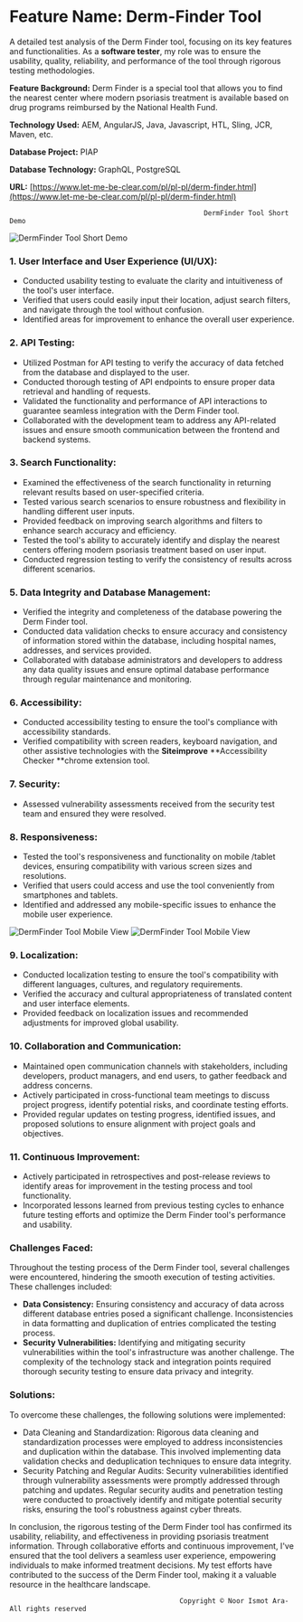 
# **Feature Name: Derm-Finder Tool**

A detailed test analysis of the Derm Finder tool, focusing on its key features and functionalities. As a **software tester**, my role was to ensure the usability, quality, reliability, and performance of the tool through rigorous testing methodologies.

**Feature Background:** Derm Finder is a special tool that allows you to find the nearest center where modern psoriasis treatment is available based on drug programs reimbursed by the National Health Fund.

**Technology Used:** AEM, AngularJS, Java, Javascript, HTL, Sling, JCR, Maven, etc.

**Database Project:** PIAP 

**Database Technology:** GraphQL, PostgreSQL

**URL:** [https://www.let-me-be-clear.com/pl/pl-pl/derm-finder.html](https://www.let-me-be-clear.com/pl/pl-pl/derm-finder.html)




                                                    DermFinder Tool Short Demo



![DermFinder Tool Short Demo](DermFinderShortDemo.gif)



### **1. User Interface and User Experience (UI/UX):**



* Conducted usability testing to evaluate the clarity and intuitiveness of the tool's user interface.
* Verified that users could easily input their location, adjust search filters, and navigate through the tool without confusion.
* Identified areas for improvement to enhance the overall user experience.



### **2. API Testing:**



*  Utilized Postman for API testing to verify the accuracy of data fetched from the database and displayed to the user.
*  Conducted thorough testing of API endpoints to ensure proper data retrieval and handling of requests.
* Validated the functionality and performance of API interactions to guarantee seamless integration with the Derm Finder tool.
*  Collaborated with the development team to address any API-related issues and ensure smooth communication between the frontend and backend systems.



### **3. Search Functionality:**



* Examined the effectiveness of the search functionality in returning relevant results based on user-specified criteria.
* Tested various search scenarios to ensure robustness and flexibility in handling different user inputs.
* Provided feedback on improving search algorithms and filters to enhance search accuracy and efficiency.
* Tested the tool's ability to accurately identify and display the nearest centers offering modern psoriasis treatment based on user input.
* Conducted regression testing to verify the consistency of results across different scenarios.




### **5. Data Integrity and Database Management:**



* Verified the integrity and completeness of the database powering the Derm Finder tool.
* Conducted data validation checks to ensure accuracy and consistency of information stored within the database, including hospital names, addresses, and services provided.
* Collaborated with database administrators and developers to address any data quality issues and ensure optimal database performance through regular maintenance and monitoring.



### **6. Accessibility:**



* Conducted accessibility testing to ensure the tool's compliance with accessibility standards.
* Verified compatibility with screen readers, keyboard navigation, and other assistive technologies with the **Siteimprove** **Accessibility Checker **chrome extension tool.




### **7. Security:**



* Assessed vulnerability assessments received from the security test team and ensured they were resolved.



### **8. Responsiveness:**



* Tested the tool's responsiveness and functionality on mobile /tablet devices, ensuring compatibility with various screen sizes and resolutions.
* Verified that users could access and use the tool conveniently from smartphones and tablets.
* Identified and addressed any mobile-specific issues to enhance the mobile user experience.


![DermFinder Tool Mobile View](dermfinder-Ipad.png)
![DermFinder Tool Mobile View](mobileView-dermfinder.png) 

                         

### **9. Localization:**



* Conducted localization testing to ensure the tool's compatibility with different languages, cultures, and regulatory requirements.
* Verified the accuracy and cultural appropriateness of translated content and user interface elements.
* Provided feedback on localization issues and recommended adjustments for improved global usability.



### **10. Collaboration and Communication:**



* Maintained open communication channels with stakeholders, including developers, product managers, and end users, to gather feedback and address concerns.
* Actively participated in cross-functional team meetings to discuss project progress, identify potential risks, and coordinate testing efforts.
* Provided regular updates on testing progress, identified issues, and proposed solutions to ensure alignment with project goals and objectives.



### **11. Continuous Improvement:**



* Actively participated in retrospectives and post-release reviews to identify areas for improvement in the testing process and tool functionality.
* Incorporated lessons learned from previous testing cycles to enhance future testing efforts and optimize the Derm Finder tool's performance and usability.



### **Challenges Faced:**

Throughout the testing process of the Derm Finder tool, several challenges were encountered, hindering the smooth execution of testing activities. These challenges included:



* **Data Consistency:** Ensuring consistency and accuracy of data across different database entries posed a significant challenge. Inconsistencies in data formatting and duplication of entries complicated the testing process.
* **Security Vulnerabilities:** Identifying and mitigating security vulnerabilities within the tool's infrastructure was another challenge. The complexity of the technology stack and integration points required thorough security testing to ensure data privacy and integrity.



### **Solutions:**

To overcome these challenges, the following solutions were implemented:



* Data Cleaning and Standardization: Rigorous data cleaning and standardization processes were employed to address inconsistencies and duplication within the database. This involved implementing data validation checks and deduplication techniques to ensure data integrity.
* Security Patching and Regular Audits: Security vulnerabilities identified through vulnerability assessments were promptly addressed through patching and updates. Regular security audits and penetration testing were conducted to proactively identify and mitigate potential security risks, ensuring the tool's robustness against cyber threats.

In conclusion, the rigorous testing of the Derm Finder tool has confirmed its usability, reliability, and effectiveness in providing psoriasis treatment information. Through collaborative efforts and continuous improvement, I've ensured that the tool delivers a seamless user experience, empowering individuals to make informed treatment decisions. My test efforts have contributed to the success of the Derm Finder tool, making it a valuable resource in the healthcare landscape.

                                                   
                                              Copyright © Noor Ismot Ara- All rights reserved 

